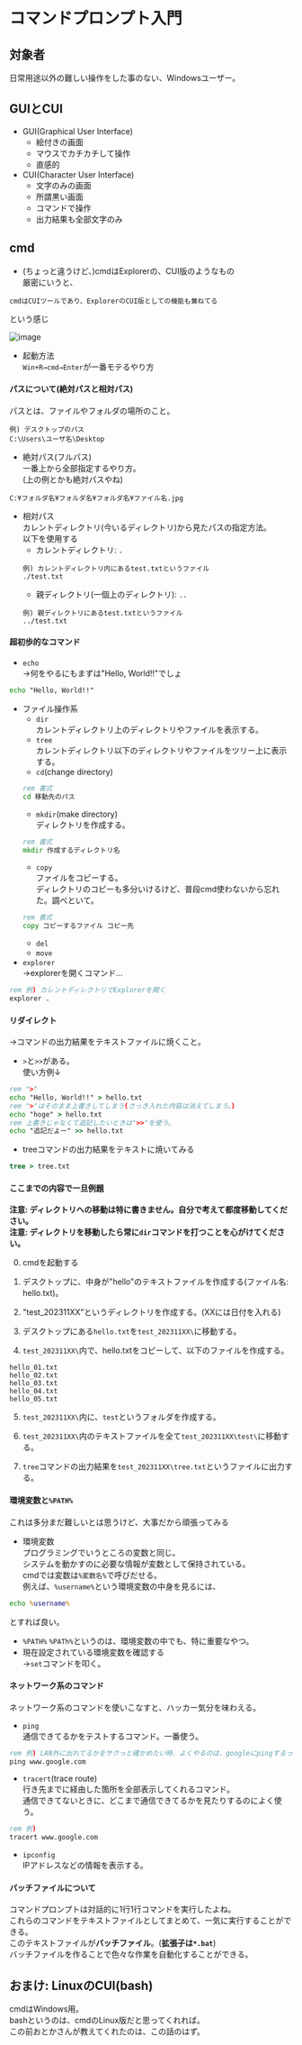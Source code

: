 # コマンドプロンプト入門

## 対象者
日常用途以外の難しい操作をした事のない、Windowsユーザー。

## GUIとCUI
- GUI(Graphical User Interface)
  - 絵付きの画面
  - マウスでカチカチして操作
  - 直感的
- CUI(Character User Interface)
  - 文字のみの画面
  - 所謂黒い画面
  - コマンドで操作
  - 出力結果も全部文字のみ

## cmd  
- (ちょっと違うけど、)cmdはExplorerの、CUI版のようなもの  
厳密にいうと、  
```
cmdはCUIツールであり、ExplorerのCUI版としての機能も兼ねてる
```
という感じ

![image](./img/explorer_cmd.png)

- 起動方法  
`Win+R→cmd→Enter`が一番モテるやり方

#### パスについて(絶対パスと相対パス)  
パスとは、ファイルやフォルダの場所のこと。
```
例) デスクトップのパス
C:\Users\ユーザ名\Desktop
```
- 絶対パス(フルパス)  
一番上から全部指定するやり方。  
(上の例とかも絶対パスやね)
```
C:¥フォルダ名¥フォルダ名¥フォルダ名¥ファイル名.jpg
```

- 相対パス  
カレントディレクトリ(今いるディレクトリ)から見たパスの指定方法。  
以下を使用する
  - カレントディレクトリ: `.`
  ```
  例) カレントディレクトリ内にあるtest.txtというファイル
  ./test.txt
  ```
  - 親ディレクトリ(一個上のディレクトリ): `..`
  ```
  例) 親ディレクトリにあるtest.txtというファイル
  ../test.txt
  ```

#### 超初歩的なコマンド
- `echo`  
→何をやるにもまずは"Hello, World!!"でしょ
```bat
echo "Hello, World!!"
```
- ファイル操作系
  - `dir`  
  カレントディレクトリ上のディレクトリやファイルを表示する。
  - `tree`  
  カレントディレクトリ以下のディレクトリやファイルをツリー上に表示する。
  - `cd`(change directory)  
  ```bat
  rem 書式
  cd 移動先のパス
  ```
  - `mkdir`(make directory)  
  ディレクトリを作成する。
  ```bat
  rem 書式
  mkdir 作成するディレクトリ名
  ```
  - `copy`  
  ファイルをコピーする。  
  ディレクトリのコピーも多分いけるけど、普段cmd使わないから忘れた。調べといて。
  ```bat
  rem 書式
  copy コピーするファイル コピー先
  ```
  - `del`
  - `move`
- `explorer`  
→explorerを開くコマンド…
```bat
rem 例) カレントディレクトリでExplorerを開く
explorer .
```

#### リダイレクト  
→コマンドの出力結果をテキストファイルに焼くこと。  
- `>`と`>>`がある。  
使い方例↓
```bat
rem ">"
echo "Hello, World!!" > hello.txt
rem ">"はそのまま上書きしてしまう(さっき入れた内容は消えてしまう。)
echo "hoge" > hello.txt
rem 上書きじゃなくて追記したいときは">>"を使う。
echo "追記だよー" >> hello.txt
```
- treeコマンドの出力結果をテキストに焼いてみる
```bat
tree > tree.txt
```

#### ここまでの内容で一旦例題
**注意: ディレクトリへの移動は特に書きません。自分で考えて都度移動してください。**  
**注意: ディレクトリを移動したら常に`dir`コマンドを打つことを心がけてください。**  

0. cmdを起動する

1. デスクトップに、中身が"hello"のテキストファイルを作成する(ファイル名: hello.txt)。

2. "test_202311XX"というディレクトリを作成する。(XXには日付を入れる)

3. デスクトップにある`hello.txt`を`test_202311XX\`に移動する。

4. `test_202311XX\`内で、hello.txtをコピーして、以下のファイルを作成する。
```
hello_01.txt
hello_02.txt
hello_03.txt
hello_04.txt
hello_05.txt
```

5. `test_202311XX\`内に、`test`というフォルダを作成する。

6. `test_202311XX\`内のテキストファイルを全て`test_202311XX\test\`に移動する。

7. `tree`コマンドの出力結果を`test_202311XX\tree.txt`というファイルに出力する。

#### 環境変数と`%PATH%`  
これは多分まだ難しいとは思うけど、大事だから頑張ってみる
  - 環境変数  
  プログラミングでいうところの変数と同じ。  
  システムを動かすのに必要な情報が変数として保持されている。  
  cmdでは変数は`%変数名%`で呼びだせる。  
  例えば、`%username%`という環境変数の中身を見るには、
  ```bat
  echo %username%
  ```
  とすれば良い。
  - `%PATH%`
  `%PATh%`というのは、環境変数の中でも、特に重要なやつ。
  - 現在設定されている環境変数を確認する  
  →`set`コマンドを叩く。

#### ネットワーク系のコマンド  
ネットワーク系のコマンドを使いこなすと、ハッカー気分を味わえる。
  - `ping`  
  通信できてるかをテストするコマンド。一番使う。  
  ```bat
  rem 例) LAN外に出れてるかをサクっと確かめたい時、よくやるのは、googleにpingするってやつ
  ping www.google.com
  ```
  - `tracert`(trace route)  
  行き先までに経由した箇所を全部表示してくれるコマンド。  
  通信できてないときに、どこまで通信できてるかを見たりするのによく使う。
  ```bat
  rem 例)
  tracert www.google.com
  ```
  - `ipconfig`  
  IPアドレスなどの情報を表示する。

#### バッチファイルについて  
コマンドプロンプトは対話的に1行1行コマンドを実行したよね。  
これらのコマンドをテキストファイルとしてまとめて、一気に実行することができる。  
このテキストファイルが**バッチファイル**。(**拡張子は`*.bat`**)  
バッチファイルを作ることで色々な作業を自動化することができる。

## おまけ: LinuxのCUI(bash)
cmdはWindows用。  
bashというのは、cmdのLinux版だと思ってくれれば。  
この前おとかさんが教えてくれたのは、この話のはず。  
